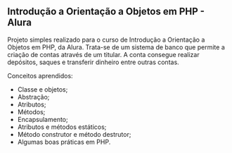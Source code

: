 ## Introdução a Orientação a Objetos em PHP - Alura

Projeto simples realizado para o curso de Introdução a Orientação a Objetos em PHP, da Alura. Trata-se de um sistema de banco que permite a criação de contas através de um titular. A conta consegue realizar depósitos, saques e transferir dinheiro entre outras contas. 

Conceitos aprendidos:
- Classe e objetos;
- Abstração;
- Atributos;
- Métodos;
- Encapsulamento;
- Atributos e métodos estáticos;
- Método construtor e método destrutor;
- Algumas boas práticas em PHP.
